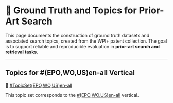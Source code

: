 # 📘 Ground Truth and Topics for Prior-Art Search 

This page documents the construction of ground truth datasets and associated search topics, created from the WPI+ patent collection. The goal is to support reliable and reproducible evaluation in **prior-art search and retrieval tasks**.

---

## Topics for #(EPO,WO,US)en-all Vertical
📁 [#TopicSet(EPO,WO,US)en-all](https://github.com/cs1msa/WPIplus/tree/main/Ground%20Truths/Prior-Art%20Search/%23TopicSet(EPO%2CWO%2CUS)en-all)

This topic set corresponds to the [\#(EPO,WO,US)en-all](https://github.com/cs1msa/WPIplus/tree/main/Collection%20Verticals%20(subsets)/%23(EPO%2CWO%2CUS)en-all%20-%20Created%20for%20Priot-Art%20Search%20Tasks) vertical.



